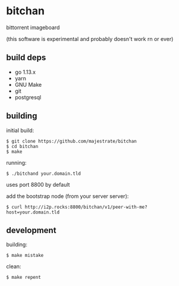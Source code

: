 # bitchan

bittorrent imageboard 

(this software is experimental and probably doesn't work rn or ever)

## build deps

* go 1.13.x
* yarn
* GNU Make
* git
* postgresql

## building

initial build:

    $ git clone https://github.com/majestrate/bitchan 
    $ cd bitchan
    $ make

running:

    $ ./bitchand your.domain.tld
    
uses port 8800 by default

add the bootstrap node (from your server server):

    $ curl http://i2p.rocks:8800/bitchan/v1/peer-with-me?host=your.domain.tld

## development

building:

    $ make mistake

clean:

    $ make repent
